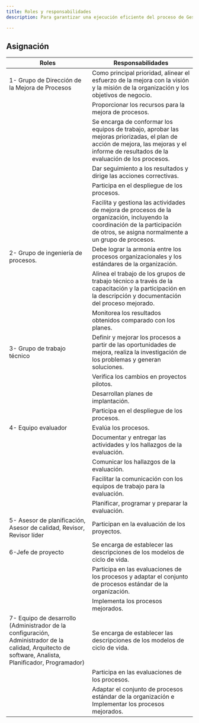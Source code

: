 ```yaml
---
title: Roles y responsabilidades
description: Para garantizar una ejecución eficiente del proceso de Gestión de Procesos Organizacionales (GPO), se han definido roles clave con responsabilidades específicas que aseguran la alineación con los objetivos estratégicos de la organización.

---
```


## Asignación

 | Roles      | Responsabilidades                          |
 | --------- | ------------------------------------------- |
 |1- Grupo de Dirección de la Mejora de Procesos | Como principal prioridad, alinear el esfuerzo de la mejora con la visión y la misión de la organización y los objetivos de negocio. |
 |  | Proporcionar los recursos para la mejora de procesos. |
 |  | Se encarga de conformar los equipos de trabajo, aprobar las mejoras priorizadas, el plan de acción de mejora, las mejoras y el informe de resultados de la evaluación de los procesos. |
 |  | Dar seguimiento a los resultados y dirige las acciones correctivas. |
 |  | Participa en el despliegue de los procesos. |
 |  |  Facilita y gestiona las actividades de mejora de procesos de la organización, incluyendo la coordinación de la participación de otros, se asigna normalmente a un grupo de procesos. |
 |2- Grupo de ingeniería de procesos.  | Debe lograr la armonía entre los procesos organizacionales y los estándares de la organización. |
 |  | Alinea el trabajo de los grupos de trabajo técnico a través de la capacitación y la participación en la descripción y documentación del proceso mejorado. |
 |  | Monitorea los resultados obtenidos comparado con los planes. |
 |3- Grupo de trabajo técnico  | Definir y mejorar los procesos a partir de las oportunidades de mejora, realiza la investigación de los problemas y generan soluciones. |
 |  | Verifica los cambios en proyectos pilotos. |
 |  | Desarrollan planes de implantación. |
 |  | Participa en el despliegue de los procesos. |
 |4- Equipo evaluador  | Evalúa los procesos. |
 |  | Documentar y entregar las actividades y los hallazgos de la evaluación. |
 |  | Comunicar los hallazgos de la evaluación. |
 |  | Facilitar la comunicación con los equipos de trabajo para la evaluación. |
 |  | Planificar, programar y preparar la evaluación. |
 |5- Asesor de planificación, Asesor de calidad, Revisor, Revisor líder | Participan en la evaluación de los proyectos. |
 |6-Jefe de proyecto |Se encarga de establecer las descripciones de los modelos de ciclo de vida. |
 |  | Participa en las evaluaciones de los procesos y adaptar el conjunto de procesos estándar de la organización. |
 |  | Implementa los procesos mejorados.  |
 |7- Equipo de desarrollo (Administrador de la configuración, Administrador de la calidad, Arquitecto de software, Analista, Planificador, Programador)  |Se encarga de establecer las descripciones de los modelos de ciclo de vida.  |
 |  |Participa en las evaluaciones de los procesos.                                     |
 |  |Adaptar el conjunto de procesos estándar de la organización e Implementar los procesos mejorados.                                    |
